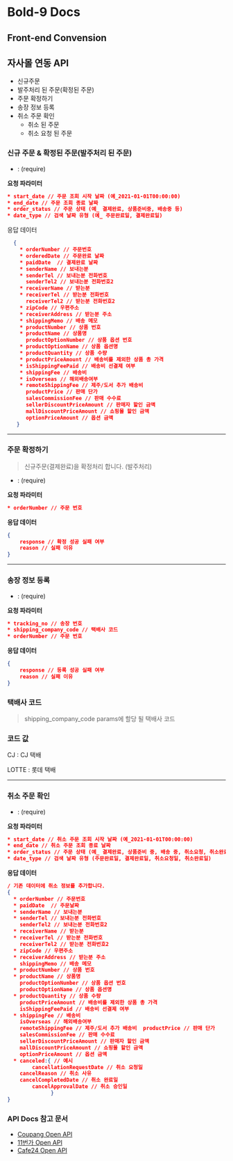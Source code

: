 # Bold-9 Docs

## Front-end Convension

## 자사몰 연동 API

* 신규주문
* 발주처리 된 주문(확정된 주문)
* 주문 확정하기
* 송장 정보 등록
* 취소 주문 확인
  * 취소 된 주문
  * 취소 요청 된 주문

### 신규 주문 & 확정된 주문(발주처리 된 주문)

* : (require)

**요청 파라미터**

```json
* start_date // 주문 조회 시작 날짜 (예_2021-01-01T00:00:00)
* end_date // 주문 조회 종료 날짜
* order_status // 주문 상태 (예_ 결제완료, 상품준비중, 배송중 등)
* date_type // 검색 날짜 유형 (예_ 주문완료일, 결제완료일)
```

응답 데이터

```json
  {
	* orderNumber // 주문번호
	* orderedDate // 주문완료 날짜
	* paidDate  // 결제완료 날짜
	* senderName // 보내는분
	* senderTel // 보내는분 전화번호
	  senderTel2 // 보내는분 전화번호2
	* receiverName // 받는분
	* receiverTel // 받는분 전화번호
	  receiverTel2 // 받는분 전화번호2
	* zipCode // 우편주소
	* receiverAddress // 받는분 주소
	* shippingMemo // 배송 메모
	* productNumber // 상품 번호
	* productName // 상품명
	  productOptionNumber // 상품 옵션 번호
	* productOptionName // 상품 옵션명
	* productQuantity // 상품 수량
	* productPriceAmount // 배송비를 제외한 상품 총 가격
	* isShippingFeePaid // 배송비 선결제 여부
	* shippingFee // 배송비
	* isOverseas // 해외배송여부
	* remoteShippingFee // 제주/도서 추가 배송비
	  productPrice // 판매 단가
	  salesCommissionFee // 판매 수수료
	  sellerDiscountPriceAmount // 판매자 할인 금액
	  mallDiscountPriceAmount // 쇼핑몰 할인 금액
	  optionPriceAmount // 옵션 금액
   }
```

---

### 주문 확정하기

> 신규주문(결제완료)을 확정처리 합니다. (발주처리)

* : (require)

**요청 파라미터**

```json
* orderNumber // 주문 번호
```

**응답 데이터**

```json
{
	response // 확정 성공 실패 여부
	reason // 실패 이유
}
```

---

### 송장 정보 등록

* : (require)

**요청 파라미터**

```json
* tracking_no // 송장 번호
* shipping_company_code // 택배사 코드
* orderNumber // 주문 번호
```

**응답 데이터**

```json
{
	response // 등록 성공 실패 여부
	reason // 실패 이유
}
```

### 택배사 코드

> shipping_company_code params에 할당 될 택배사 코드

### 코드 값

CJ : CJ 택배

LOTTE : 롯데 택배

---

### 취소 주문 확인

* : (require)

**요청 파라미터**

```json
* start_date // 취소 주문 조회 시작 날짜 (예_2021-01-01T00:00:00)
* end_date // 취소 주문 조회 종료 날짜
* order_status // 주문 상태 (예_ 결제완료, 상품준비 중, 배송 중, 취소요청, 취소완료 등)
* date_type // 검색 날짜 유형 (주문완료일, 결제완료일, 취소요청일, 취소완료일)
```

**응답 데이터**

```json
/ 기존 데이터에 취소 정보를 추가합니다.
{
  * orderNumber // 주문번호
  * paidDate  // 주문날짜
  * senderName // 보내는분
  * senderTel // 보내는분 전화번호
    senderTel2 // 보내는분 전화번호2
  * receiverName // 받는분
  * receiverTel // 받는분 전화번호
    receiverTel2 // 받는분 전화번호2
  * zipCode // 우편주소
  * receiverAddress // 받는분 주소
    shippingMemo // 배송 메모
  * productNumber // 상품 번호
  * productName // 상품명
    productOptionNumber // 상품 옵션 번호
    productOptionName // 상품 옵션명
  * productQuantity // 상품 수량
    productPriceAmount // 배송비를 제외한 상품 총 가격
    isShippingFeePaid // 배송비 선결제 여부
  * shippingFee // 배송비
    isOverseas // 해외배송여부
    remoteShippingFee // 제주/도서 추가 배송비  productPrice // 판매 단가
    salesCommissionFee // 판매 수수료
    sellerDiscountPriceAmount // 판매자 할인 금액
    mallDiscountPriceAmount // 쇼핑몰 할인 금액
    optionPriceAmount // 옵션 금액
  * canceled:{ // 예시
    	cancellationRequestDate // 취소 요청일
   	cancelReason // 취소 사유
   	cancelCompletedDate // 취소 완료일
    	cancelApprovalDate // 취소 승인일
              }
}

```

### API Docs 참고 문서

* [Coupang Open API](https://developers.coupangcorp.com/hc/ko)
* [11번가 Open API](https://openapi.11st.co.kr/openapi/OpenApiFrontMain.tmall)
* [Cafe24 Open API](https://developers.cafe24.com/docs/api/admin/)
